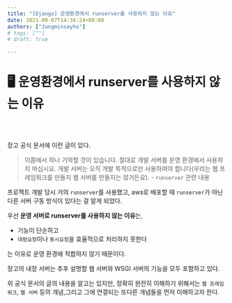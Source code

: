 ```yaml
---
title: "[Django] 운영환경에서 runserver를 사용하지 않는 이유"
date: 2021-09-07T14:34:24+09:00
authors: ["Jungminsayho"]
# tags: [""] 
# draft: true

---
```


# 🖥 운영환경에서 runserver를 사용하지 않는 이유

<br><br>

장고 공식 문서에 이런 글이 있다.
> 이쯤에서 하나 기억할 것이 있습니다. 절대로 개발 서버를 운영 환경에서 사용하지 마십시요. 개발 서버는 오직 개발 목적으로만 사용하여야 합니다(우리는 웹 프레임워크를 만들지 웹 서버를 만들지는 않거든요). - `runserver` 관련 내용

프로젝트 개발 당시 거의 `runserver`를 사용했고, aws로 배포할 때 `runserver`가 아닌 다른 서버 구동 방식이 있다는 걸 알게 되었다.

우선 **운영 서버로 runserver를 사용하지 않는 이유**는,
- 기능이 단순하고
- `대량요청`이나 `동시요청`을 효율적으로 처리하지 못한다

는 이유로 운영 환경에 적합하지 않기 때문이다.<br>

장고의 내장 서버는 추후 설명할 웹 서버와 WSGI 서버의 기능을 모두 포함하고 있다.

위 공식 문서의 글의 내용을 알고는 있지만, 정확히 완전히 이해하기 위해서는 `웹 프레임워크`, `웹 서버` 등의 개념,그리고 그에 연결되는 또다른 개념들을 먼저 이해하고자 한다.

